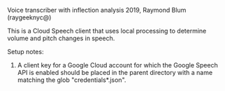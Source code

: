 Voice transcriber with inflection analysis
2019, Raymond Blum (raygeeknyc@)

This is a Cloud Speech client that uses local processing to determine volume 
and pitch changes in speech.

Setup notes:
1) A client key for a Google Cloud account for which the Google Speech API is enabled should be placed in the parent directory with a name matching the glob "credentials*.json".

